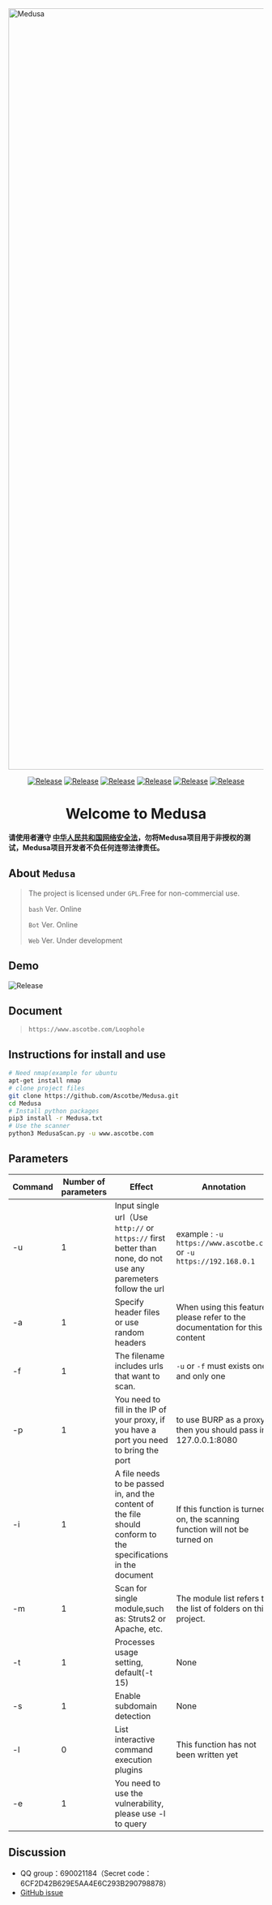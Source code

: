 <img src="https://github.com/Ascotbe/Medusa/blob/master/Medusa.png?raw=true" width="1500" alt="Medusa" /> 

 <p align="center">
    <a href="https://github.com/Ascotbe/Medusa"><img alt="Release" src="https://img.shields.io/badge/Ascotbe-Medusa-green"></a>
    <a href="https://github.com/Ascotbe/Medusa"><img alt="Release" src="https://img.shields.io/badge/python-3.7+-blueviolet"></a>
    <a href="https://github.com/Ascotbe/Medusa"><img alt="Release" src="https://img.shields.io/badge/Version-0.87-red"></a>
    <a href="https://github.com/Ascotbe/Medusa"><img alt="Release" src="https://img.shields.io/badge/LICENSE-GPL-ff69b4"></a>
	<a href="https://github.com/ascotbe/Medusa/stargazers"><img alt="Release" src="https://img.shields.io/github/stars/ascotbe/Medusa.svg"></a>
	<a href="https://github.com/Ascotbe/Medusa"><img alt="Release" src="https://img.shields.io/badge/Plugin-200+-success"></a>
 </p>

<h1 align="center" >Welcome to Medusa</h1>

**请使用者遵守 [中华人民共和国网络安全法](http://www.cac.gov.cn/2016-11/07/c_1119867116.htm)，勿将Medusa项目用于非授权的测试，Medusa项目开发者不负任何连带法律责任。**

## About `Medusa`

> The project is licensed under `GPL`.Free for non-commercial use.
>
> `bash` Ver. Online
>
> `Bot` Ver. Online
>
> `Web` Ver. Under development
## Demo

<img alt="Release" src="https://github.com/Ascotbe/Random-img/blob/master/Medusa/demo.gif?raw=true"  >

## Document

> `https://www.ascotbe.com/Loophole`

## Instructions for install and use

```bash
# Need nmap(example for ubuntu
apt-get install nmap
# clone project files
git clone https://github.com/Ascotbe/Medusa.git
cd Medusa
# Install python packages
pip3 install -r Medusa.txt
# Use the scanner
python3 MedusaScan.py -u www.ascotbe.com
```
## Parameters

| Command | Number of parameters | Effect                                                         | Annotation                                                         |
| ---- | -------- | ------------------------------------------------------------ | ------------------------------------------------------------ |
| -u   | 1        | Input single url（Use `http://` or `https://` first better than none, do not use any paremeters follow the url | example : `-u https://www.ascotbe.com` or `-u https://192.168.0.1`           |
| -a   | 1        | Specify header files or use random headers                                       | When using this feature, please refer to the documentation for this content |
| -f   | 1        | The filename includes urls that want to scan.                              | `-u` or `-f` must exists one and only one                         |
| -p | 1 | You need to fill in the IP of your proxy, if you have a port you need to bring the port | to use BURP as a proxy then you should pass in 127.0.0.1:8080 |
| -i | 1 | A file needs to be passed in, and the content of the file should conform to the specifications in the document | If this function is turned on, the scanning function will not be turned on |
| -m   | 1        | Scan for single module,such as: Struts2 or Apache, etc.                  | The module list refers to the list of folders on this project.                           |
| -t   | 1        | Processes usage setting, default(-t 15)                                      |                                                           None   |
|-s    |1       | Enable subdomain detection|None |
|-l    |0       | List interactive command execution plugins| This function has not been written yet|
|-e    |1       | You need to use the vulnerability, please use -l to query| |

## Discussion

- QQ group：690021184（Secret code：6CF2D42B629E5AA4E6C293B290798878）
- [GitHub issue](https://github.com/Ascotbe/Medusa/issues)

